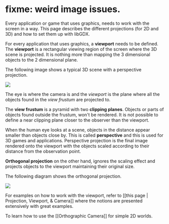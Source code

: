 # fixme: weird image issues.

Every application or game that uses graphics, needs to work with the screen in a way. This page describes the different projections (for 2D and 3D) and how to set them up with libGDX.

For every application that uses graphics, a **viewport** needs to be defined. The **viewport** is a rectangular viewing region of the screen where the 3D scene is projected. It is nothing more than mapping the 3 dimensional objects to the 2 dimensional plane. 

The following image shows a typical 3D scene with a perspective projection.

![](http://libgdx.googlecode.com/svn/wiki/img/graphics_fundamentals_viewport_3dscene.png)

The eye is where the camera is and the *viewport* is the plane where all the objects found in the *view frustum* are projected to.

The **view frustum** is a pyramid with two **clipping planes**. Objects or parts of objects found outside the frustum, won't be rendered.
It is not possible to define a near clipping plane closer to the observer than the viewport.

When the human eye looks at a scene, objects in the distance appear smaller than objects close by. This is called **perspective** and this is used for 3D games and applications. Perspective projection is the final image rendered onto the viewport with the objects scaled according to their distance from the observation point.

**Orthogonal projection** on the other hand, ignores the scaling effect and projects objects to the viewport maintaining their original size.

The following diagram shows the orthogonal projection.

![](http://libgdx.googlecode.com/svn/wiki/img/graphics_fundamentals_viewport_2dscene.png)

For examples on how to work with the viewport, refer to [[this page | Projection, Viewport, & Camera]] where the notions are presented extensively with great examples.

To learn how to use the [[Orthographic Camera]] for simple 2D worlds.